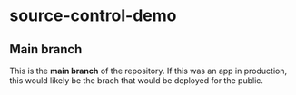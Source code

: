 # source-control-demo

## Main branch


This is the **main branch** of the repository.
 If this was an app in production, this would likely be the brach that would be
deployed for the public.
